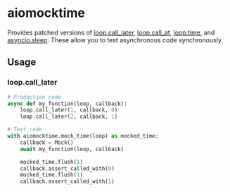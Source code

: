 # aiomocktime

Provides patched versions of [loop.call_later](https://docs.python.org/3/library/asyncio-eventloop.html#asyncio.loop.call_later), [loop.call_at](https://docs.python.org/3/library/asyncio-eventloop.html#asyncio.loop.call_at), [loop.time](https://docs.python.org/3/library/asyncio-eventloop.html#asyncio.loop.time), and [asyncio.sleep](https://docs.python.org/3/library/asyncio-task.html#asyncio.sleep). These allow you to test asynchronous code synchronously.


## Usage

### loop.call_later

```python
# Production code
async def my_function(loop, callback):
    loop.call_later(1, callback, 0)
    loop.call_later(2, callback, 1)

# Test code
with aiomocktime.mock_time(loop) as mocked_time:
    callback = Mock()
    await my_function(loop, callback)

    mocked_time.flush(1)
    callback.assert_called_with(0)
    mocked_time.flush(1)
    callback.assert_called_with(1)
```
